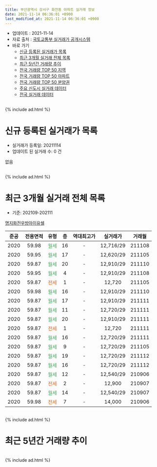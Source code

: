 ```yaml
---
title: 부산광역시 강서구 화전동 아파트 실거래 정보
date: 2021-11-14 06:36:01 +0900
last_modified_at: 2021-11-14 06:36:01 +0900
---
```


* 업데이트 : 2021-11-14
* 자료 출처 : [국토교통부 실거래가 공개시스템](http://rt.molit.go.kr)
* 바로 가기
    * [신규 등록된 실거래가 목록](#신규-등록된-실거래가-목록)
    * [최근 3개월 실거래 전체 목록](#최근-3개월-실거래-전체-목록)
    * [최근 5년간 거래량 추이](#최근-5년간-거래량-추이)
    * [전국 거래량 TOP 50 지역](https://inasie.github.io/apt-trade-info/최근-3개월-전국에서-가장-거래가-많이-발생한-지역)
    * [전국 거래량 TOP 50 아파트](https://inasie.github.io/apt-trade-info/최근-3개월-전국에서-가장-거래가-많이-발생한-아파트)
    * [전국 거래량 TOP 50 분양권](https://inasie.github.io/apt-trade-info/최근-3개월-전국에서-가장-거래가-많이-발생한-분양권)
    * [주요 신도시 실거래 데이터](https://inasie.github.io/apt-trade-info/주요-신도시)
    * [전국 실거래 데이터](https://inasie.github.io/apt-trade-info/전국)
<br>
{% include ad.html %}
<br>

# 신규 등록된 실거래가 목록
* 실거래가 등록일: 20211114
* 업데이트 된 실거래 수: 0 건

없음

<br>
{% include ad.html %}
<br>

# 최근 3개월 실거래 전체 목록
* 기준: 202109-202111


[명지화전우방아이유쉘](https://search.naver.com/search.naver?query=%EB%B6%80%EC%82%B0%EA%B4%91%EC%97%AD%EC%8B%9C+%EA%B0%95%EC%84%9C%EA%B5%AC+%ED%99%94%EC%A0%84%EB%8F%99+%EB%AA%85%EC%A7%80%ED%99%94%EC%A0%84%EC%9A%B0%EB%B0%A9%EC%95%84%EC%9D%B4%EC%9C%A0%EC%89%98)

|준공|전용면적|유형|층|역대최고가|실거래가|거래월|
|:---:|:---:|:---:|:---:|:---:|:---:|:---:|
|2020|59.98|<span style="color:#34a853">월세</span>|16|<span style="color:#444444">-</span>|12,716/29|211108|
|2020|59.95|<span style="color:#34a853">월세</span>|17|<span style="color:#444444">-</span>|12,620/29|211105|
|2020|59.87|<span style="color:#34a853">월세</span>|20|<span style="color:#444444">-</span>|12,910/29|211110|
|2020|59.95|<span style="color:#34a853">월세</span>|4|<span style="color:#444444">-</span>|12,910/29|211108|
|2020|59.87|<span style="color:#ff5a00">전세</span>|1|<span style="color:#444444">-</span>|12,720|211105|
|2020|59.98|<span style="color:#34a853">월세</span>|16|<span style="color:#444444">-</span>|12,910/29|211110|
|2020|59.87|<span style="color:#34a853">월세</span>|17|<span style="color:#444444">-</span>|12,910/29|211111|
|2020|59.87|<span style="color:#34a853">월세</span>|11|<span style="color:#444444">-</span>|12,720/29|211111|
|2020|59.87|<span style="color:#34a853">월세</span>|20|<span style="color:#444444">-</span>|12,910/29|211111|
|2020|59.87|<span style="color:#ff5a00">전세</span>|1|<span style="color:#444444">-</span>|12,720|211111|
|2020|59.87|<span style="color:#34a853">월세</span>|16|<span style="color:#444444">-</span>|12,720/29|211111|
|2020|59.87|<span style="color:#34a853">월세</span>|9|<span style="color:#444444">-</span>|12,720/29|211105|
|2020|59.87|<span style="color:#34a853">월세</span>|19|<span style="color:#444444">-</span>|12,720/29|211112|
|2020|59.87|<span style="color:#34a853">월세</span>|16|<span style="color:#444444">-</span>|12,720/29|211112|
|2020|59.87|<span style="color:#34a853">월세</span>|12|<span style="color:#444444">-</span>|12,540/29|210906|
|2020|59.87|<span style="color:#ff5a00">전세</span>|2|<span style="color:#444444">-</span>|12,900|210907|
|2020|59.87|<span style="color:#34a853">월세</span>|14|<span style="color:#444444">-</span>|12,540/29|210907|
|2020|59.98|<span style="color:#ff5a00">전세</span>|7|<span style="color:#444444">-</span>|14,000|210906|


<br>
{% include ad.html %}
<br>

# 최근 5년간 거래량 추이


<div style="width:100%;">
    <canvas id="deal_progress" height="200"></canvas>
</div>

<script>
new Chart(document.getElementById("deal_progress"), {
    type: 'line',
    data: {
        labels: ['201611','201612','201701','201702','201703','201704','201705','201706','201707','201708','201709','201710','201711','201712','201801','201802','201803','201804','201805','201806','201807','201808','201809','201810','201811','201812','201901','201902','201903','201904','201905','201906','201907','201908','201909','201910','201911','201912','202001','202002','202003','202004','202005','202006','202007','202008','202009','202010','202011','202012','202101','202102','202103','202104','202105','202106','202107','202108','202109','202110','202111'],
        datasets: [{
            label: '매매',
            pointRadius: 1,
            data: [0, 0, 0, 0, 0, 0, 0, 0, 0, 0, 0, 0, 0, 0, 0, 0, 0, 0, 0, 0, 0, 0, 0, 0, 0, 0, 0, 0, 0, 0, 0, 0, 0, 0, 0, 0, 0, 0, 0, 0, 0, 0, 0, 0, 0, 0, 0, 0, 0, 0, 0, 0, 0, 0, 0, 0, 0, 0, 0, 0, 0],
            borderColor: "rgba(255, 201, 14, 1)",
            backgroundColor: "rgba(255, 201, 14, 0.5)",
            fill: false,
            lineTension: 0
        },{
            label: '전월세',
            pointRadius: 1,
            data: [0, 0, 0, 0, 0, 0, 0, 0, 0, 0, 0, 0, 0, 0, 0, 0, 0, 0, 0, 0, 0, 0, 0, 0, 0, 0, 0, 0, 0, 0, 0, 0, 0, 0, 0, 0, 0, 0, 0, 0, 0, 0, 0, 1, 1, 0, 0, 0, 14, 18, 5, 1, 12, 17, 54, 111, 93, 116, 4, 0, 14],
            borderColor: "rgba(0, 141, 185, 1)",
            backgroundColor: "rgba(0, 141, 185, 0.5)",
            fill: false,
            lineTension: 0
        }
        ]
    },
    options: {
        responsive: true,
        title: {
            display: false
        },
        tooltips: {
            mode: 'index',
            intersect: false
        },
        hover: {
            mode: 'nearest',
            intersect: true
        },
        scales: {
            xAxes: [{
                display: true,
                scaleLabel: {
                    display: true,
                    labelString: '년/월'
                }
            }],
            yAxes: [{
                display: true,
                ticks: {
                    suggestedMin: 0,
                },
                scaleLabel: {
                    display: true,
                    labelString: '실거래 수'
                }
            }]
        }
    }
});

</script>


<br>
{% include ad.html %}
<br>

